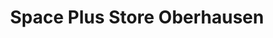 ---
title: "Space Plus Store Oberhausen"
url: /oberhausen/space-plus-store-oberhausen/
shop: Mieten
---
